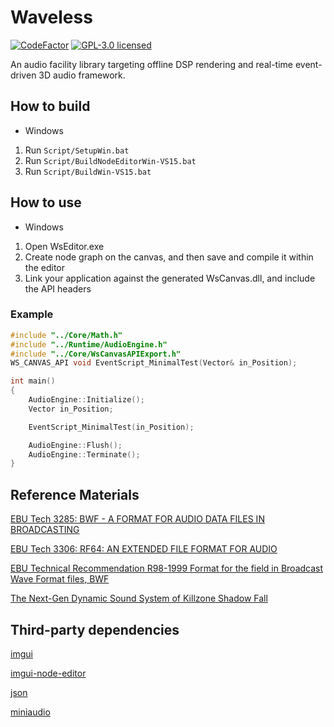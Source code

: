 # Waveless
[![CodeFactor](https://www.codefactor.io/repository/github/zhangdoa/waveless/badge)](https://www.codefactor.io/repository/github/zhangdoa/waveless)
[![GPL-3.0 licensed](https://img.shields.io/badge/license-GPL--3.0-brightgreen.svg)](LICENSE.md)

An audio facility library targeting offline DSP rendering and real-time event-driven 3D audio framework.

## How to build
- Windows
1. Run `Script/SetupWin.bat`
2. Run `Script/BuildNodeEditorWin-VS15.bat`
3. Run `Script/BuildWin-VS15.bat`

## How to use
- Windows
1. Open WsEditor.exe
2. Create node graph on the canvas, and then save and compile it within the editor
3. Link your application against the generated WsCanvas.dll, and include the API headers

### Example
```cpp
#include "../Core/Math.h"
#include "../Runtime/AudioEngine.h"
#include "../Core/WsCanvasAPIExport.h"
WS_CANVAS_API void EventScript_MinimalTest(Vector& in_Position);

int main()
{
	AudioEngine::Initialize();
	Vector in_Position;

	EventScript_MinimalTest(in_Position);

	AudioEngine::Flush();
	AudioEngine::Terminate();
}
```
## Reference Materials

[EBU Tech 3285: BWF - A FORMAT FOR AUDIO DATA FILES IN BROADCASTING](https://tech.ebu.ch/publications/tech3285)

[EBU Tech 3306: RF64: AN EXTENDED FILE FORMAT FOR AUDIO](https://tech.ebu.ch/publications/tech3306)

[EBU Technical Recommendation R98-1999 Format for the <CodingHistory> field in Broadcast Wave Format files, BWF](https://tech.ebu.ch/docs/r/r098.pdf)

[The Next-Gen Dynamic Sound System of Killzone Shadow Fall](https://www.guerrilla-games.com/read/the-next-gen-dynamic-sound-system-of-killzone-shadow-fall)

## Third-party dependencies

[imgui](https://github.com/ocornut/imgui)

[imgui-node-editor](https://github.com/thedmd/imgui-node-editor)

[json](https://github.com/nlohmann/json)

[miniaudio](https://github.com/dr-soft/miniaudio)

